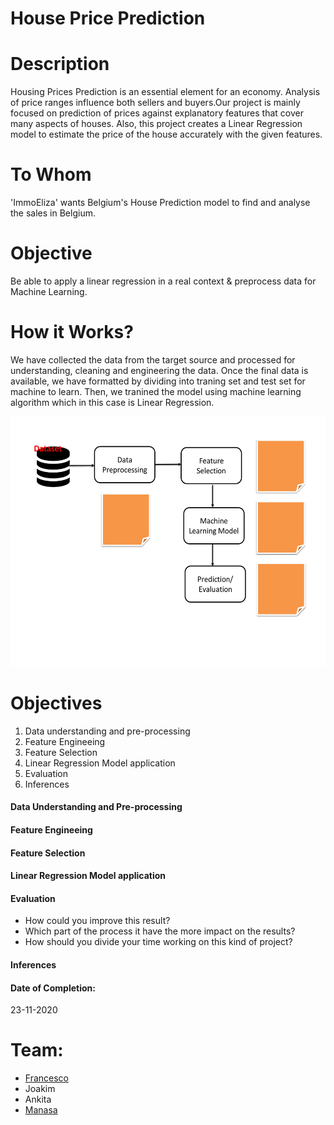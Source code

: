 # House Price Prediction

# Description

Housing Prices Prediction is an essential element for an economy. Analysis of price ranges influence both sellers and buyers.Our project is mainly focused on prediction of prices against explanatory features that cover many aspects of houses. Also, this project creates a Linear Regression model to estimate the price of the house accurately with the given features.

# To Whom

'ImmoEliza' wants Belgium's House Prediction model to find and analyse the sales in Belgium.

# Objective

Be able to apply a linear regression in a real context & preprocess data for Machine Learning.

# How it Works?

We have collected the data from the target source and processed for understanding, cleaning and engineering the data. Once the final data is available, we have formatted by dividing into traning set and test set for machine to learn. Then, we tranined the model using machine learning algorithm which in this case is Linear Regression. 



<img src="https://github.com/FrancescoMariottini/Belgium-prices-prediction/blob/manasa/assets/images/flowchartforMLProject.jpg" width="700" height="400">


# Objectives

1. Data understanding and pre-processing
2. Feature Engineeing
3. Feature Selection
4. Linear Regression Model application
5. Evaluation
6. Inferences

#### Data Understanding and Pre-processing

#### Feature Engineeing

#### Feature Selection

#### Linear Regression Model application

#### Evaluation

* How could you improve this result?
* Which part of the process it have the more impact on the results?
* How should you divide your time working on this kind of project?

#### Inferences

#### Date of Completion:
23-11-2020


# Team:
* [Francesco](https://be.linkedin.com/in/francescomariottini)<br>
* Joakim<br>
* Ankita<br>
* [Manasa](linkedin.com/in/manasanoolu)

